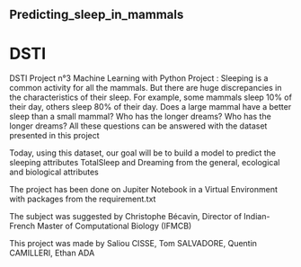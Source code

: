 ## Predicting_sleep_in_mammals
# DSTI
DSTI Project n°3 
Machine Learning with Python Project : Sleeping is a common activity for all the mammals. But there are huge discrepancies in the characteristics of their sleep. For example, some mammals sleep 10% of their day, others sleep 80% of their day. Does a large mammal have a better sleep than a small mammal? Who has the longer dreams? Who has the longer dreams?
All these questions can be answered with the dataset presented in this project

Today, using this dataset, our goal will be to build a model to predict the sleeping attributes 
TotalSleep and Dreaming from the general, ecological and biological attributes

The project has been done on Jupiter Notebook in a Virtual Environment with packages from the requirement.txt

The subject was suggested by Christophe Bécavin, Director of Indian-French Master of Computational Biology (IFMCB)

This project was made by Saliou CISSE, Tom SALVADORE, Quentin CAMILLERI, Ethan ADA 

